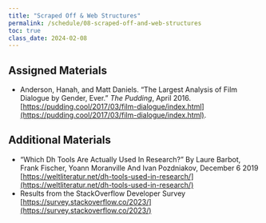 ```yaml
---
title: "Scraped Off & Web Structures"
permalink: /schedule/08-scraped-off-and-web-structures
toc: true
class_date: 2024-02-08
---
```


## Assigned Materials

- Anderson, Hanah, and Matt Daniels. “The Largest Analysis of Film Dialogue by Gender, Ever.” *The Pudding*, April 2016. [https://pudding.cool/2017/03/film-dialogue/index.html](https://pudding.cool/2017/03/film-dialogue/index.html). 

## Additional Materials

- “Which Dh Tools Are Actually Used In Research?” By Laure Barbot, Frank Fischer, Yoann Moranville And Ivan Pozdniakov, December 6 2019 [https://weltliteratur.net/dh-tools-used-in-research/](https://weltliteratur.net/dh-tools-used-in-research/)
- Results from the StackOverflow Developer Survey [https://survey.stackoverflow.co/2023/](https://survey.stackoverflow.co/2023/) 